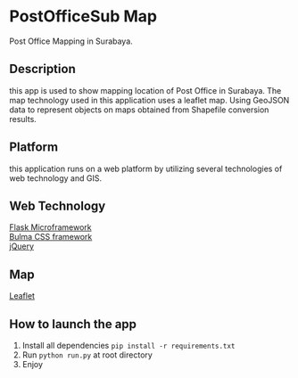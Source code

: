 # PostOfficeSub Map<br>
Post Office Mapping in Surabaya.<br>

## Description
this app is used to show mapping location of Post Office in Surabaya. The map technology used in this application uses a leaflet map. Using GeoJSON data to represent objects on maps obtained from Shapefile conversion results.

## Platform
this application runs on a web platform by utilizing several technologies of web technology and GIS.

## Web Technology
[Flask Microframework](http://flask.pocoo.org/)<br>
[Bulma CSS framework](https://bulma.io/)<br>
[jQuery](https://jquery.com/)

## Map
[Leaflet](https://leafletjs.com/)

## How to launch the app
1. Install all dependencies `pip install -r requirements.txt`
2. Run `python run.py` at root directory
3. Enjoy